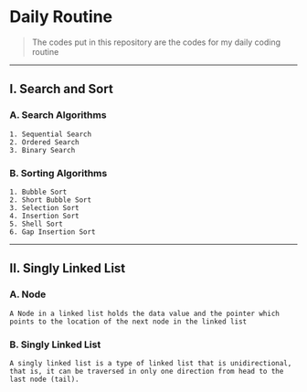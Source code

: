 # Daily Routine
> The codes put in this repository are the codes for my daily coding routine
---
## I. Search and Sort

### A. Search Algorithms
    1. Sequential Search
    2. Ordered Search
    3. Binary Search

### B. Sorting Algorithms
    1. Bubble Sort
    2. Short Bubble Sort
    3. Selection Sort
    4. Insertion Sort
    5. Shell Sort
    6. Gap Insertion Sort
---
## II. Singly Linked List

### A. Node
    A Node in a linked list holds the data value and the pointer which points to the location of the next node in the linked list
### B. Singly Linked List
    A singly linked list is a type of linked list that is unidirectional, that is, it can be traversed in only one direction from head to the last node (tail).